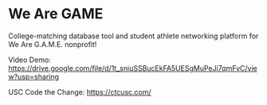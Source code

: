 # We Are GAME

College-matching database tool and student athlete networking platform for We Are G.A.M.E. nonprofit!

Video Demo: https://drive.google.com/file/d/1t_sniuSSBucEkFA5UESgMuPeJi7qmFvC/view?usp=sharing

USC Code the Change: https://ctcusc.com/
